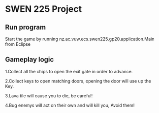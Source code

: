 # SWEN 225 Project

## Run program
Start the game by running nz.ac.vuw.ecs.swen225.gp20.application.Main from Eclipse

Gameplay logic
---

1.Collect all the chips to open the exit gate in order to advance.

2.Collect keys to open matching doors, opening the door will use up the Key.

3.Lava tile will cause you to die, be careful!

4.Bug enemys will act on their own and will kill you, Avoid them!